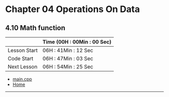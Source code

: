 # Chapter 04 Operations On Data

## 4.10 Math function

||Time (00H : 00Min : 00 Sec)|
|-|-|
 |Lesson Start           | 06H : 41Min : 12 Sec |  
 |Code Start             | 06H : 47Min : 03 Sec |  
 |Next Lesson            | 06H : 54Min : 25 Sec | 
* [main.cpp](./main.cpp)
* [Home](/README.md)

---
